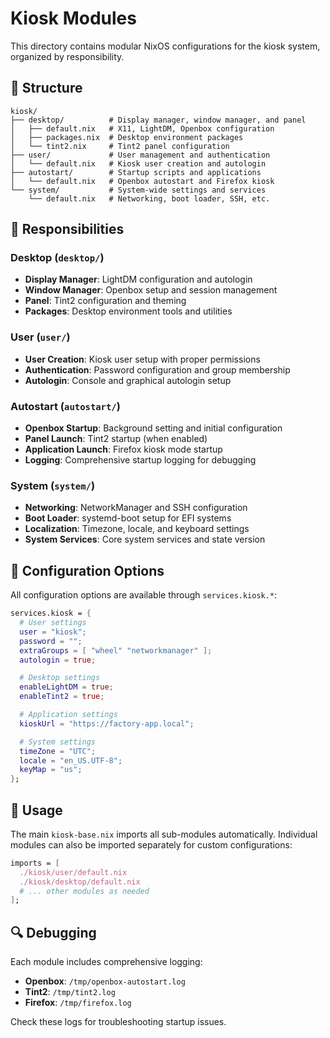 # Kiosk Modules

This directory contains modular NixOS configurations for the kiosk system, organized by responsibility.

## 📁 Structure

```
kiosk/
├── desktop/          # Display manager, window manager, and panel
│   ├── default.nix   # X11, LightDM, Openbox configuration
│   ├── packages.nix  # Desktop environment packages
│   └── tint2.nix     # Tint2 panel configuration
├── user/             # User management and authentication
│   └── default.nix   # Kiosk user creation and autologin
├── autostart/        # Startup scripts and applications
│   └── default.nix   # Openbox autostart and Firefox kiosk
└── system/           # System-wide settings and services
    └── default.nix   # Networking, boot loader, SSH, etc.
```

## 🎯 Responsibilities

### Desktop (`desktop/`)
- **Display Manager**: LightDM configuration and autologin
- **Window Manager**: Openbox setup and session management
- **Panel**: Tint2 configuration and theming
- **Packages**: Desktop environment tools and utilities

### User (`user/`)
- **User Creation**: Kiosk user setup with proper permissions
- **Authentication**: Password configuration and group membership
- **Autologin**: Console and graphical autologin setup

### Autostart (`autostart/`)
- **Openbox Startup**: Background setting and initial configuration
- **Panel Launch**: Tint2 startup (when enabled)
- **Application Launch**: Firefox kiosk mode startup
- **Logging**: Comprehensive startup logging for debugging

### System (`system/`)
- **Networking**: NetworkManager and SSH configuration
- **Boot Loader**: systemd-boot setup for EFI systems
- **Localization**: Timezone, locale, and keyboard settings
- **System Services**: Core system services and state version

## 🔧 Configuration Options

All configuration options are available through `services.kiosk.*`:

```nix
services.kiosk = {
  # User settings
  user = "kiosk";
  password = "";
  extraGroups = [ "wheel" "networkmanager" ];
  autologin = true;

  # Desktop settings
  enableLightDM = true;
  enableTint2 = true;

  # Application settings
  kioskUrl = "https://factory-app.local";

  # System settings
  timeZone = "UTC";
  locale = "en_US.UTF-8";
  keyMap = "us";
};
```

## 🚀 Usage

The main `kiosk-base.nix` imports all sub-modules automatically. Individual modules can also be imported separately for custom configurations:

```nix
imports = [
  ./kiosk/user/default.nix
  ./kiosk/desktop/default.nix
  # ... other modules as needed
];
```

## 🔍 Debugging

Each module includes comprehensive logging:
- **Openbox**: `/tmp/openbox-autostart.log`
- **Tint2**: `/tmp/tint2.log`
- **Firefox**: `/tmp/firefox.log`

Check these logs for troubleshooting startup issues.
